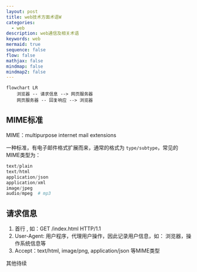 ```yaml
---
layout: post
title: web技术方面术语W
categories:
  - web
description: web通信及相关术语
keywords: web
mermaid: true
sequence: false
flow: false
mathjax: false
mindmap: false
mindmap2: false
---
```

```mermaid
flowchart LR
	浏览器 -- 请求信息 --> 网页服务器
	网页服务器 -- 回复响应 --> 浏览器 
```

## MIME标准

MIME：multipurpose internet mail extensions

一种标准，有电子邮件格式扩展而来，通常的格式为  `type/subtype`，常见的MIME类型为：
```python
text/plain
text/html
application/json
application/xml
image/jpeg
audio/mpeg  # mp3
```

## 请求信息
1. 首行 , 如：GET  /index.html  HTTP/1.1
2. User-Agent: 用户程序，代理用户操作，因此记录用户信息，如：
   浏览器，操作系统信息等
3. Accept：text/html, image/png, application/json 等MIME类型

其他待续